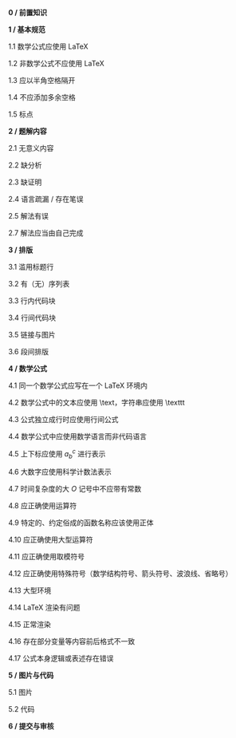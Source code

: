 **0 / 前置知识**

**1 / 基本规范**

1.1 数学公式应使用 LaTeX

1.2 非数学公式不应使用 LaTeX

1.3 应以半角空格隔开

1.4 不应添加多余空格

1.5 标点

**2 / 题解内容**

2.1 无意义内容

2.2 缺分析

2.3 缺证明

2.4 语言疏漏 / 存在笔误

2.5 解法有误

2.7 解法应当由自己完成

**3 / 排版**

3.1 滥用标题行

3.2 有（无）序列表

3.3 行内代码块

3.4 行间代码块

3.5 链接与图片

3.6 段间排版

**4 / 数学公式**

4.1 同一个数学公式应写在一个 LaTeX 环境内

4.2 数学公式中的文本应使用 \text，字符串应使用 \texttt

4.3 公式独立成行时应使用行间公式

4.4 数学公式中应使用数学语言而非代码语言

4.5 上下标应使用 $a_b^c$ 进行表示

4.6 大数字应使用科学计数法表示

4.7 时间复杂度的大 $O$ 记号中不应带有常数

4.8 应正确使用运算符

4.9 特定的、约定俗成的函数名称应该使用正体

4.10 应正确使用大型运算符

4.11 应正确使用取模符号

4.12 应正确使用特殊符号（数学结构符号、箭头符号、波浪线、省略号）

4.13 大型环境

4.14 LaTeX 渲染有问题

4.15 正常渲染

4.16 存在部分变量等内容前后格式不一致

4.17 公式本身逻辑或表述存在错误

**5 / 图片与代码**

5.1 图片

5.2 代码

**6 / 提交与审核**